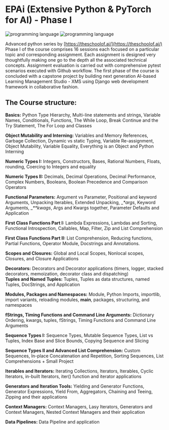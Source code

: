 # EPAi (Extensive Python & PyTorch for AI) - Phase I
<img src="https://img.shields.io/badge/programming%20language-python-yellowgreen.svg?style=plastic" alt="programming language">
<img src="https://img.shields.io/badge/IDE-vscode-blue.svg?style=plastic&logo=visual-studio-code" alt="programming language">  

Advanced python series by [https://theschoolof.ai/](https://theschoolof.ai/)   
Phase I of the course comprises 16 sessions each focused on a particular topic and corresponding assignment. Each assignment is designed very thoughtfully making one go to the depth all the associated technical concepts. Assignment evaluation is carried out with comprehensive pytest scenarios executed with Github workflow. The first phase of the course is concluded with a capstone project by building next generation AI-based Learning Management Studio - XMS using Django web development framework in collaborative fashion.
  
## The Course structure:  
**Basics:** Python Type Hierarchy, Multi-line statements and strings, Variable Names, Conditionals, Functions, The While Loop, Break Continue and the Try Statement, The For Loop and Classes  

**Object Mutability and Interning:** Variables and Memory References, Garbage Collection, Dynamic vs static Typing, Variable Re-assignment, Object Mutability, Variable Equality, Everything is an Object and Python Interning  

**Numeric Types I:** Integers, Constructors, Bases, Rational Numbers, Floats, rounding, Coercing to Integers and equality  

**Numeric Types II:** Decimals, Decimal Operations, Decimal Performance, Complex Numbers, Booleans, Boolean Precedence and Comparison Operators  

**Functional Parameters:** Argument vs Parameter, Positional and keyword Arguments, Unpacking Iterables, Extended Unpacking, __*args_, Keyword Arguments, __**kwags_, Args and Kwargs together, Parameter Defaults and Application  

**First Class Functions Part I:** Lambda Expressions, Lambdas and Sorting, Functional Introspection, Callables, Map, Filter, Zip and List Comprehension  

**First Class Functions Part II:** List Comprehension, Reducing functions, Partial Functions, Operator Module, Docstrings and Annotations.  

**Scopes and Closures:** Global and Local Scopes, Nonlocal scopes, Closures, and Closure Applications  

**Decorators:** Decorators and Decorator applications (timers, logger, stacked decorators, memoization, decorator class and dispatching)  
**Tuples and Named Tuples:** Tuples, Tuples as data structures, named Tuples, DocStrings, and Application  

**Modules, Packages and Namespaces:** Module, Python Imports, importlib, import variants, reloading modules, __main__, packages, structuring, and namespaces  

**fStrings, Timing Functions and Command Line Arguments:** Dictionary Ordering, kwargs, tuples, fStrings, Timing Functions and Command Line Arguments  

**Sequence Types I:** Sequence Types, Mutable Sequence Types, List vs Tuples, Index Base and Slice Bounds, Copying Sequence and Slicing  

**Sequence Types II and Advanced List Comprehension:** Custom Sequences, In-place Concatenation and Repetition, Sorting Sequences, List Comprehensions + Small Project  

**Iterables and Iterators:** Iterating Collections, Iterators, Iterables, Cyclic Iterators, in-built Iterators, iter() function and iterator applications  

**Generators and Iteration Tools:** Yielding and Generator Functions, Generator Expressions, Yield From, Aggregators, Chaining and Teeing, Zipping and their applications  

**Context Managers:** Context Managers, Lasy Iterators, Generators and Context Managers, Nested Context Managers and their application  

**Data Pipelines:** Data Pipeline and application  
